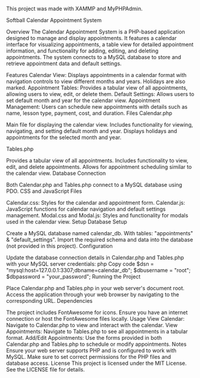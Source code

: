 This project was made with XAMMP and MyPHPAdmin.

Softball Calendar Appointment System

Overview
The Calendar Appointment System is a PHP-based application designed to manage and display appointments. It features a calendar interface for visualizing appointments, a table view for detailed appointment information, and functionality for adding, editing, and deleting appointments. The system connects to a MySQL database to store and retrieve appointment data and default settings.

Features
Calendar View: Displays appointments in a calendar format with navigation controls to view different months and years. Holidays are also marked.
Appointment Tables: Provides a tabular view of all appointments, allowing users to view, edit, or delete them.
Default Settings: Allows users to set default month and year for the calendar view.
Appointment Management: Users can schedule new appointments with details such as name, lesson type, payment, cost, and duration.
Files
Calendar.php

Main file for displaying the calendar view.
Includes functionality for viewing, navigating, and setting default month and year.
Displays holidays and appointments for the selected month and year.

Tables.php

Provides a tabular view of all appointments.
Includes functionality to view, edit, and delete appointments.
Allows for appointment scheduling similar to the calendar view.
Database Connection

Both Calendar.php and Tables.php connect to a MySQL database using PDO.
CSS and JavaScript Files

Calendar.css: Styles for the calendar and appointment form.
Calendar.js: JavaScript functions for calendar navigation and default settings management.
Modal.css and Modal.js: Styles and functionality for modals used in the calendar view.
Setup
Database Setup

Create a MySQL database named calendar_db. With tables: "appointments" & "default_settings".
Import the required schema and data into the database (not provided in this project).
Configuration

Update the database connection details in Calendar.php and Tables.php with your MySQL server credentials:
php
Copy code
$dsn = "mysql:host=127.0.0.1:3307;dbname=calendar_db";
$dbusername = "root";
$dbpassword = "your_password";
Running the Project

Place Calendar.php and Tables.php in your web server's document root.
Access the application through your web browser by navigating to the corresponding URL.
Dependencies

The project includes FontAwesome for icons. Ensure you have an internet connection or host the FontAwesome files locally.
Usage
View Calendar: Navigate to Calendar.php to view and interact with the calendar.
View Appointments: Navigate to Tables.php to see all appointments in a tabular format.
Add/Edit Appointments: Use the forms provided in both Calendar.php and Tables.php to schedule or modify appointments.
Notes
Ensure your web server supports PHP and is configured to work with MySQL.
Make sure to set correct permissions for the PHP files and database access.
License
This project is licensed under the MIT License. See the LICENSE file for details.

